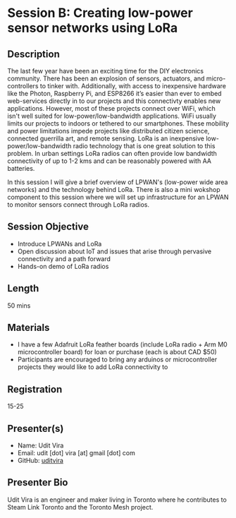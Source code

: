 # Session B: Creating low-power sensor networks using LoRa

## Description

The last few year have been an exciting time for the DIY electronics community. There has been an explosion of sensors, actuators, and micro-controllers to tinker with. Additionally, with access to inexpensive hardware like the Photon, Raspberry Pi, and ESP8266 it’s easier than ever to embed web-services directly in to our projects and this connectivty enables new applications. However, most of these projects connect over WiFi, which isn't well suited for low-power/low-bandwidth applications. WiFi usually limits our projects to indoors or tethered to our smartphones. These mobility and power limitations impede projects like distributed citizen science, connected guerrilla art, and remote sensing. LoRa is an inexpensive low-power/low-bandwidth radio technology that is one great solution to this problem. In urban settings LoRa radios can often provide low bandwidth connectivity of up to 1-2 kms and can be reasonably powered with AA batteries.

In this session I will give a brief overview of LPWAN's (low-power wide area networks) and the technology behind LoRa. There is also a mini wokshop component to this session where we will set up infrastructure for an LPWAN to monitor sensors connect through LoRa radios.

## Session Objective

* Introduce LPWANs and LoRa
* Open discussion about IoT and issues that arise through pervasive connectivity and a path forward
* Hands-on demo of LoRa radios

## Length

50 mins

## Materials

* I have a few Adafruit LoRa feather boards (include LoRa radio + Arm M0 microcontroller board) for loan or purchase (each is about CAD $50)
* Participants are encouraged to bring any arduinos or microcontroller projects they would like to add LoRa connectivity to

## Registration

15-25

## Presenter(s)

* Name: Udit Vira
* Email: udit [dot] vira [at] gmail [dot] com
* GitHub: [uditvira](https://github.com/uditvira)  

## Presenter Bio

Udit Vira is an engineer and maker living in Toronto where he contributes to Steam Link Toronto and the Toronto Mesh project.
